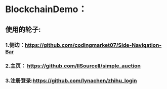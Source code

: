 # BlockchainDemo：

## 使用的轮子:

### 1.侧边：https://github.com/codingmarket07/Side-Navigation-Bar



### 2.主页： https://github.com/llSourcell/simple_auction



### 3.注册登录:https://github.com/lynachen/zhihu_login

